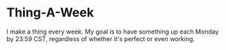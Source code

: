 # Thing-A-Week

I make a thing every week. My goal is to have something up each Monday by 23:59 CST, regardless of whether it's perfect or even working. 